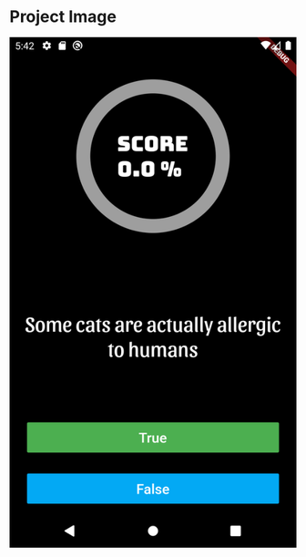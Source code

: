 # Project Image

![](https://github.com/frankmaayn/flutter_projects/blob/main/project_images/quizzler.png)
